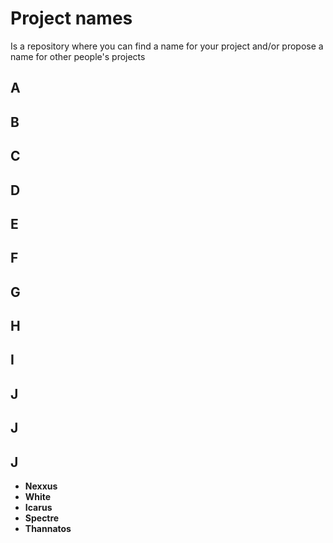 # Project names
Is a repository where you can find a name for your project and/or propose a name for other people's projects

## A
## B
## C
## D
## E
## F
## G
## H
## I
## J
## J
## J


	
	
	
- **Nexxus**
- **White**
- **Icarus**
- **Spectre**
- **Thannatos**
